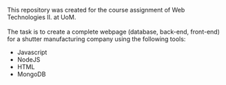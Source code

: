 This repository was created for the course assignment of Web Technologies II. at UoM.</br>
</br>
The task is to create a complete webpage (database, back-end, front-end) for a shutter manufacturing company using the following tools:</br>
<ul>
<li>Javascript</li>
<li>NodeJS</li>
<li>HTML</li>
<li>MongoDB</li>
</ul>
